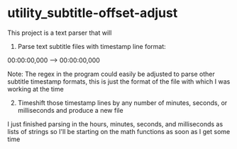 # utility_subtitle-offset-adjust

This project is a text parser that will 

01. Parse text subtitle files with timestamp line format:

00:00:00,000 --> 00:00:00,000

Note: The regex in the program could easily be adjusted to parse other subtitle timestamp formats, this is just the format of the file with which I was working at the time

02. Timeshift those timestamp lines by any number of minutes, seconds, or milliseconds and produce a new file



I just finished parsing in the hours, minutes, seconds, and milliseconds as lists of strings so I'll be starting on the math functions as soon as I get some time
